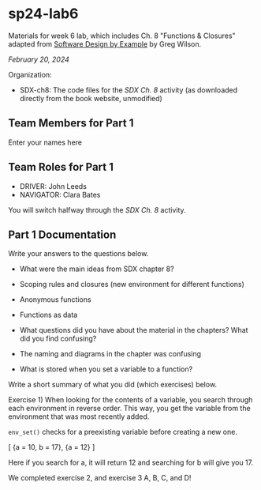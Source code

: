 # sp24-lab6
Materials for week 6 lab, which includes Ch. 8 "Functions & Closures" adapted from [Software Design by Example](https://third-bit.com/sdxpy/) by Greg Wilson.

_February 20, 2024_

Organization:
* SDX-ch8: The code files for the _SDX Ch. 8_ activity (as downloaded directly from the book website, unmodified) 

## Team Members for Part 1
Enter your names here

## Team Roles for Part 1
* DRIVER: John Leeds
* NAVIGATOR: Clara Bates

You will switch halfway through the _SDX Ch. 8_ activity.

## Part 1 Documentation

Write your answers to the questions below.

* What were the main ideas from SDX chapter 8?

* Scoping rules and closures (new environment for different functions)
* Anonymous functions
* Functions as data

* What questions did you have about the material in the chapters? What did you find confusing?

* The naming and diagrams in the chapter was confusing
* What is stored when you set a variable to a function?

Write a short summary of what you did (which exercises) below.

Exercise 1)
When looking for the contents of a variable, you search through each environment in reverse order.
This way, you get the variable from the environment that was most recently added.

`env_set()` checks for a preexisting variable before creating a new one.

[
    {a = 10, b = 17},
    {a = 12}
]

Here if you search for a, it will return 12 and searching for b will give you 17.

We completed exercise 2, and exercise 3 A, B, C, and D!